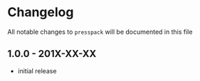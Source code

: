 # Changelog

All notable changes to `presspack` will be documented in this file

## 1.0.0 - 201X-XX-XX

- initial release
